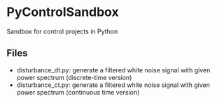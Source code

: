 # PyControlSandbox
Sandbox for control projects in Python

## Files
* disturbance_dt.py: generate a filtered white noise signal with given power spectrum (discrete-time version)
* disturbance_ct.py: generate a filtered white noise signal with given power spectrum (continuous time version)
